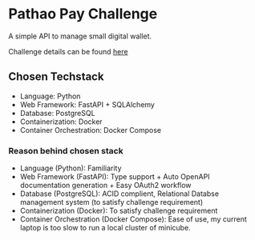 # Pathao Pay Challenge

A simple API to manage small digital wallet.

Challenge details can be found [here](https://hackmd.io/@1MIwEmEqR4-Xr_2ikkvoLQ/BJecoIMNi#Backend-Developer-Challenge)

## Chosen Techstack

- Language: Python
- Web Framework: FastAPI + SQLAlchemy
- Database: PostgreSQL
- Containerization: Docker
- Container Orchestration: Docker Compose

### Reason behind chosen stack

- Language (Python): Familiarity
- Web Framework (FastAPI): Type support + Auto OpenAPI documentation generation + Easy OAuth2 workflow
- Database (PostgreSQL): ACID complient, Relational Databse management system (to satisfy challenge requirement)
- Containerization (Docker): To satisfy challenge requirement
- Container Orchestration (Docker Compose): Ease of use, my current laptop is too slow to run a local cluster of minicube.

